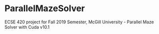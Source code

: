 # ParallelMazeSolver
ECSE 420 project for Fall 2019 Semester, McGill University - Parallel Maze Solver with Cuda v10.1
